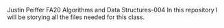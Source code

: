Justin Peiffer
FA20 Algorithms and Data Structures-004
In this repository I will be storying all the files needed for this class.
